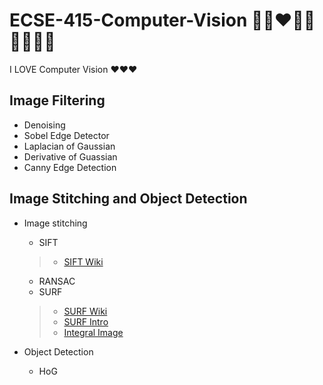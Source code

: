 # ECSE-415-Computer-Vision 🥰💗❤️💙💛💚💓💖💕

I LOVE Computer Vision ❤️❤️❤️

## Image Filtering 
* Denoising
* Sobel Edge Detector 
* Laplacian of Gaussian 
* Derivative of Guassian 
* Canny Edge Detection 

## Image Stitching and Object Detection 
* Image stitching 
  * SIFT
  >* [SIFT Wiki](https://en.wikipedia.org/wiki/Scale-invariant_feature_transform)
  * RANSAC
  * SURF
  >* [SURF Wiki](https://en.wikipedia.org/wiki/Speeded_up_robust_features)
  >* [SURF Intro](https://medium.com/analytics-vidhya/introduction-to-surf-speeded-up-robust-features-c7396d6e7c4e)
  >* [Integral Image](https://www.quora.com/How-integral-image-is-used-in-image-processing-and-how-improves-the-computation-time)
  
* Object Detection 
  * HoG

